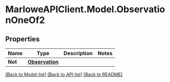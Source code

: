 # MarloweAPIClient.Model.ObservationOneOf2

## Properties

Name | Type | Description | Notes
------------ | ------------- | ------------- | -------------
**Not** | [**Observation**](Observation.md) |  | 

[[Back to Model list]](../README.md#documentation-for-models) [[Back to API list]](../README.md#documentation-for-api-endpoints) [[Back to README]](../README.md)

